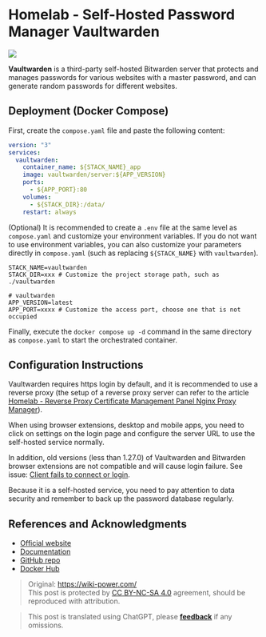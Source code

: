 # Homelab - Self-Hosted Password Manager Vaultwarden

![](https://f004.backblazeb2.com/file/wiki-media/img/20230304195414.jpg)

**Vaultwarden** is a third-party self-hosted Bitwarden server that protects and manages passwords for various websites with a master password, and can generate random passwords for different websites.

## Deployment (Docker Compose)

First, create the `compose.yaml` file and paste the following content:

```yaml title="compose.yaml"
version: "3"
services:
  vaultwarden:
    container_name: ${STACK_NAME}_app
    image: vaultwarden/server:${APP_VERSION}
    ports:
      - ${APP_PORT}:80
    volumes:
      - ${STACK_DIR}:/data/
    restart: always
```

(Optional) It is recommended to create a `.env` file at the same level as `compose.yaml` and customize your environment variables. If you do not want to use environment variables, you can also customize your parameters directly in `compose.yaml` (such as replacing `${STACK_NAME}` with `vaultwarden`).

```dotenv title=".env"
STACK_NAME=vaultwarden
STACK_DIR=xxx # Customize the project storage path, such as ./vaultwarden

# vaultwarden
APP_VERSION=latest
APP_PORT=xxxx # Customize the access port, choose one that is not occupied
```

Finally, execute the `docker compose up -d` command in the same directory as `compose.yaml` to start the orchestrated container.

## Configuration Instructions

Vaultwarden requires https login by default, and it is recommended to use a reverse proxy (the setup of a reverse proxy server can refer to the article [Homelab - Reverse Proxy Certificate Management Panel Nginx Proxy Manager](https://wiki-power.com/en/Homelab-%E5%8F%8D%E4%BB%A3%E8%AF%81%E4%B9%A6%E7%AE%A1%E7%90%86%E9%9D%A2%E6%9D%BFNginxProxyManager/)).

When using browser extensions, desktop and mobile apps, you need to click on settings on the login page and configure the server URL to use the self-hosted service normally.

In addition, old versions (less than 1.27.0) of Vaultwarden and Bitwarden browser extensions are not compatible and will cause login failure. See issue: [Client fails to connect or login](https://github.com/dani-garcia/vaultwarden/issues/3082).

Because it is a self-hosted service, you need to pay attention to data security and remember to back up the password database regularly.

## References and Acknowledgments

- [Official website](https://github.com/dani-garcia/vaultwarden/wiki)
- [Documentation](https://github.com/dani-garcia/vaultwarden/wiki/Using-Docker-Compose)
- [GitHub repo](https://github.com/dani-garcia/vaultwarden)
- [Docker Hub](https://hub.docker.com/r/vaultwarden/server)

> Original: <https://wiki-power.com/>  
> This post is protected by [CC BY-NC-SA 4.0](https://creativecommons.org/licenses/by/4.0/deed.en) agreement, should be reproduced with attribution.

> This post is translated using ChatGPT, please [**feedback**](https://github.com/linyuxuanlin/Wiki_MkDocs/issues/new) if any omissions.